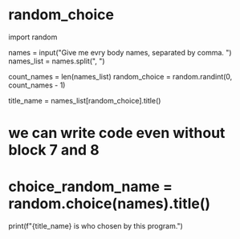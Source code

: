 # random_choice
import random

names = input("Give me evry body names, separated by comma. ")
names_list = names.split(", ")

count_names = len(names_list)
random_choice = random.randint(0, count_names - 1)

title_name = names_list[random_choice].title()

# we can write code even without block 7 and 8
# choice_random_name = random.choice(names).title()

print(f"{title_name} is who chosen by this program.")
